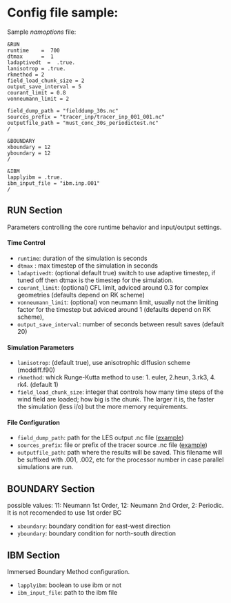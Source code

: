 # Config file sample:

Sample _namoptions_ file:

```
&RUN
runtime    =  700
dtmax      =  1
ladaptivedt  =  .true.
lanisotrop = .true.
rkmethod = 2
field_load_chunk_size = 2
output_save_interval = 5
courant_limit = 0.8
vonneumann_limit = 2

field_dump_path = "fielddump_30s.nc"
sources_prefix = "tracer_inp/tracer_inp_001_001.nc"
outputfile_path = "must_conc_30s_periodictest.nc"
/

&BOUNDARY
xboundary = 12
yboundary = 12
/

&IBM
lapplyibm = .true.
ibm_input_file = "ibm.inp.001"
/
```


## RUN Section
Parameters controlling the core runtime behavior and input/output settings.

#### Time Control
- `runtime`: duration of the simulation is seconds
- `dtmax` : max timestep of the simulation in seconds
- `ladaptivedt`: (optional default true) switch to use adaptive timestep, if tuned off then dtmax is the timestep for the simulation.
- `courant_limit`: (optional) CFL limit, adviced around 0.3 for complex geometries (defaults depend on RK scheme)
- `vonneumann_limit`: (optional) von neumann limit, usually not the limiting factor for the timestep but adviced around 1 (defaults depend on RK scheme),
- `output_save_interval`: number of seconds between result saves (default 20)

#### Simulation Parameters
- `lanisotrop`: (default true), use anisotrophic diffusion scheme (moddiff.f90)
- `rkmethod`: whick Runge-Kutta method to use: 1. euler, 2.heun, 3.rk3, 4. rk4. (default 1)
- `field_load_chunk_size`: integer that controls how many time steps of the wind field are loaded; how big is the chunk. The larger it is, the faster the simulation (less i/o) but the more memory requirements.

#### File Configuration
- `field_dump_path`: path for the LES output .nc file ([example](/run/#example-files))
- `sources_prefix`: file or prefix of the tracer source .nc file ([example](/run/#example-files))
- `outputfile_path`: path where the results will be saved. This filename will be suffixed with .001, .002, etc for the processor number in case parallel simulations are run.

## BOUNDARY Section

possible values:  11: Neumann 1st Order, 12: Neumann 2nd Order, 2: Periodic. It is not recomended to use 1st order BC

- `xboundary`: boundary condition for east-west direction
- `yboundary`: boundary condition for north-south direction


## IBM Section
Immersed Boundary Method configuration.

- `lapplyibm`: boolean to use ibm or not
- `ibm_input_file`: path to the ibm file
